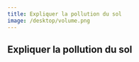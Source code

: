 ```yaml
---
title: Expliquer la pollution du sol
image: /desktop/volume.png
---
```

## Expliquer la pollution du sol

